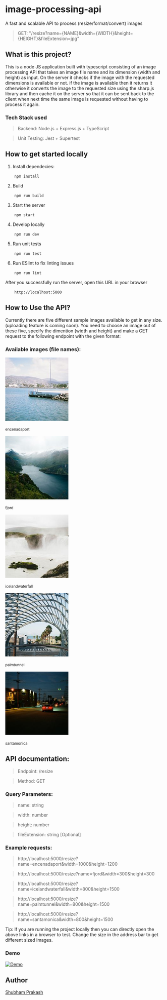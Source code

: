 # image-processing-api

A fast and scalable API to process (resize/format/convert) images

> GET: "/resize?name={NAME}&width={WIDTH}&height={HEIGHT}&fileExtension=jpg"


## What is this project?
This is a node JS application built with typescript consisting of an image processing API that takes an image file name and its dimension (width and height) as input. On the server it checks if the image with the requested dimensions is available or not. if the image is available then it returns it otherwise it converts the image to the requested size using the sharp.js library and then cache it on the server so that it can be sent back to the client when next time the same image is requested without having to process it again.


### Tech Stack used

> Backend: Node.js + Express.js + TypeScript

> Unit Testing: Jest + Supertest

## How to get started locally

1. Install dependecies:

```
    npm install
```

2. Build
```
    npm run build
```

3. Start the server
```
    npm start
```

4. Develop locally
```
    npm run dev
```

5. Run unit tests
```
    npm run test
```

6. Run ESlint to fix linting issues
```
    npm run lint
```

After you successfully run the server, open this URL in your browser

```
    http://localhost:5000
```

## How to Use the API?
Currently there are five different sample images available to get in any size. (uploading feature is coming soon). You need to choose an image out of these five, specify the dimention (width and height) and make a GET request to the following endpoint with the given format:

### Available images (file names):

 <div class="row">
    <div class="col col-12 col-md-6 col-lg-2">
    <div class="card">
        <img
        class="card-img-top"
        src="./src/public/thumbnails/encenadaport_200x200.jpg"
        alt="encenadaport image"
        />
        <div class="card-body">
        <p class="card-text"><small>encenadaport</small></p>
        </div>
    </div>
    </div>
    <div class="col col-12 col-md-6 col-lg-2">
    <div class="card">
        <img
        class="card-img-top"
        src="./src/public/thumbnails/fjord_200x200.jpg"
        alt="fjord image"
        />
        <div class="card-body">
        <p class="card-text"><small>fjord</small></p>
        </div>
    </div>
    </div>
    <div class="col col-12 col-md-6 col-lg-2">
    <div class="card">
        <img
        class="card-img-top"
        src="./src/public/thumbnails/icelandwaterfall_200x200.jpg"
        alt="icelandwaterfall image"
        />
        <div class="card-body">
        <p class="card-text"><small>icelandwaterfall</small></p>
        </div>
    </div>
    </div>
    <div class="col col-12 col-md-6 col-lg-2">
    <div class="card">
        <img
        class="card-img-top"
        src="./src/public/thumbnails/palmtunnel_200x200.jpg"
        alt="palmtunnel image"
        />
        <div class="card-body">
        <p class="card-text"><small>palmtunnel</small></p>
        </div>
    </div>
    </div>
    <div class="col col-12 col-md-6 col-lg-2">
    <div class="card">
        <img
        class="card-img-top"
        src="./src/public/thumbnails/santamonica_200x200.jpg"
        alt="santamonica image"
        />
        <div class="card-body">
        <p class="card-text"><small>santamonica</small></p>
        </div>
    </div>
    </div>
</div>

## API documentation:

> Endpoint: /resize

> Method: GET

### Query Parameters:

> name: string

> width: number

> height: number

> fileExtension: string [Optional]

### Example requests:

> http://localhost:5000/resize?name=encenadaport&width=1000&height=1200

> http://localhost:5000/resize?name=fjord&width=300&height=300

> http://localhost:5000/resize?name=icelandwaterfall&width=800&height=1500

> http://localhost:5000/resize?name=palmtunnel&width=800&height=1500

> http://localhost:5000/resize?name=santamonica&width=800&height=1500

Tip: If you are running the project locally then you can directly open the above links in a browser to test. Change the size in the address bar to get different sized images.

### Demo

[![Demo](https://img.youtube.com/vi/svoagx8R2sA/0.jpg)](https://www.youtube.com/watch?v=svoagx8R2sA)
## Author
[Shubham Prakash](https://shubhamprakash.dev)